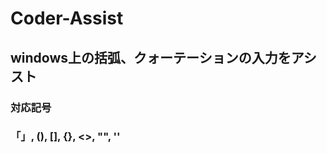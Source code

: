 # Coder-Assist
<h2>windows上の括弧、クォーテーションの入力をアシスト</h2>

<h3>対応記号</h3>
<h3>「」, (), [], {}, <>, "", '' </h3>
